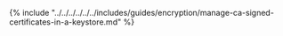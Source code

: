 {% include "../../../../../../includes/guides/encryption/manage-ca-signed-certificates-in-a-keystore.md" %}
